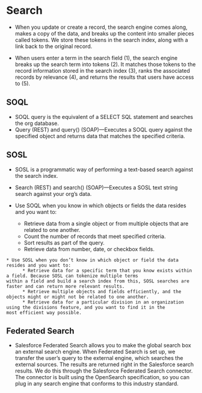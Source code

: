 # Search

*  When you update or create a record, the search engine comes along, makes a copy of the data, and breaks up the content into smaller pieces called tokens. We store these tokens in the search index, along with a link back to the original record.

*  When users enter a term in the search field (1), the search engine breaks up the search term into tokens (2). It matches those tokens to the record information stored in the search index (3), ranks the associated records by relevance (4), and returns the results that users have access to (5).


## SOQL
*  SOQL query is the equivalent of a SELECT SQL statement and searches the org database. 
*  Query (REST) and query() (SOAP)—Executes a SOQL query against the specified object and returns data that matches the specified criteria.


## SOSL
*  SOSL is a programmatic way of performing a text-based search against the search index.
*  Search (REST) and search() (SOAP)—Executes a SOSL text string search against your org’s data.


*  Use SOQL when you know in which objects or fields the data resides and you want to:
      * Retrieve data from a single object or from multiple objects that are related to one another.
      * Count the number of records that meet specified criteria.
      * Sort results as part of the query.
      * Retrieve data from number, date, or checkbox fields.

```
* Use SOSL when you don’t know in which object or field the data resides and you want to:
      * Retrieve data for a specific term that you know exists within a field. Because SOSL can tokenize multiple terms                     within a field and build a search index from this, SOSL searches are faster and can return more relevant results.
      * Retrieve multiple objects and fields efficiently, and the objects might or might not be related to one another.
      * Retrieve data for a particular division in an organization using the divisions feature, and you want to find it in the                      most efficient way possible.
```

## Federated Search
*  Salesforce Federated Search allows you to make the global search box an external search engine. When Federated Search is set up, we transfer the user’s query to the external engine, which searches the external sources. The results are returned right in the Salesforce search results. We do this through the Salesforce Federated Search connector. The connector is built using the OpenSearch specification, so you can plug in any search engine that conforms to this industry standard.
